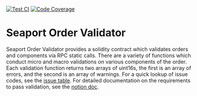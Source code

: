 [![Test CI][ci-badge]][ci-link]
[![Code Coverage][coverage-badge]][coverage-link]

# Seaport Order Validator

Seaport Order Validator provides a solidity contract which validates orders and components via RPC static calls. There are a variety of functions which conduct micro and macro validations on various components of the order. Each validation function returns two arrays of uint16s, the first is an array of errors, and the second is an array of warnings. For a quick lookup of issue codes, see the [issue table](contracts/README.md). For detailed documentation on the requirements to pass validation, see the [notion doc](https://opensea.notion.site/Seaport-Order-Validation-ac2b521251de49369bef2bd9de1585af).

[ci-badge]: https://github.com/ProjectOpenSea/seaport-order-validator/actions/workflows/test.yml/badge.svg
[ci-link]: https://github.com/ProjectOpenSea/seaport-order-validator/actions/workflows/test.yml
[coverage-badge]: https://coveralls.io/repos/github/ProjectOpenSea/seaport-order-validator/badge.svg?branch=main&t=UvcQpQ
[coverage-link]: https://coveralls.io/github/ProjectOpenSea/seaport-order-validator?branch=main